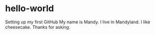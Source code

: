 # hello-world
Setting up my first GitHub
My name is Mandy. I live in Mandyland. I like cheesecake. 
Thanks for asking.
